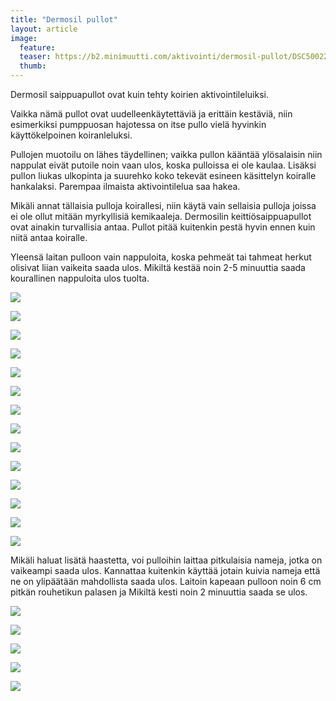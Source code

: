 ```yaml
---
title: "Dermosil pullot"
layout: article
image:
  feature:
  teaser: https://b2.minimuutti.com/aktivointi/dermosil-pullot/DSC50022-245px.jpg
  thumb:
---
```


Dermosil saippuapullot ovat kuin tehty koirien aktivointileluiksi.

Vaikka nämä pullot ovat uudelleenkäytettäviä ja erittäin kestäviä, niin esimerkiksi pumppuosan hajotessa on itse pullo vielä hyvinkin käyttökelpoinen koiranleluksi.

Pullojen muotoilu on lähes täydellinen; vaikka pullon kääntää ylösalaisin niin nappulat eivät putoile noin vaan ulos, koska pulloissa ei ole kaulaa. Lisäksi pullon liukas ulkopinta ja suurehko koko tekevät esineen käsittelyn koiralle hankalaksi. Parempaa ilmaista aktivointilelua saa hakea.

Mikäli annat tällaisia pulloja koirallesi, niin käytä vain sellaisia pulloja joissa ei ole ollut mitään myrkyllisiä kemikaaleja. Dermosilin keittiösaippuapullot ovat ainakin turvallisia antaa. Pullot pitää kuitenkin pestä hyvin ennen kuin niitä antaa koiralle.

Yleensä laitan pulloon vain nappuloita, koska pehmeät tai tahmeat herkut olisivat liian vaikeita saada ulos. Mikiltä kestää noin 2-5 minuuttia saada kourallinen nappuloita ulos tuolta.

![](https://b2.minimuutti.com/aktivointi/dermosil-pullot/DSC50023-800px.jpg)

![](https://b2.minimuutti.com/aktivointi/dermosil-pullot/DSC50029-800px.jpg)

![](https://b2.minimuutti.com/aktivointi/dermosil-pullot/DSC50064-800px.jpg)

![](https://b2.minimuutti.com/aktivointi/dermosil-pullot/DSC50092-800px.jpg)

![](https://b2.minimuutti.com/aktivointi/dermosil-pullot/DSC50188-800px.jpg)

![](https://b2.minimuutti.com/aktivointi/dermosil-pullot/DSC50313-800px.jpg)

![](https://b2.minimuutti.com/aktivointi/dermosil-pullot/DSC50388-800px.jpg)

![](https://b2.minimuutti.com/aktivointi/dermosil-pullot/DSC50345-800px.jpg)

![](https://b2.minimuutti.com/aktivointi/dermosil-pullot/DSC50022-800px.jpg)

![](https://b2.minimuutti.com/aktivointi/dermosil-pullot/DS05853-800px.jpg)

![](https://b2.minimuutti.com/aktivointi/dermosil-pullot/DS05890-800px.jpg)

![](https://b2.minimuutti.com/aktivointi/dermosil-pullot/DS05892-800px.jpg)

![](https://b2.minimuutti.com/aktivointi/dermosil-pullot/DS05962-800px.jpg)

![](https://b2.minimuutti.com/aktivointi/dermosil-pullot/DS05963-800px.jpg)

Mikäli haluat lisätä haastetta, voi pulloihin laittaa pitkulaisia nameja, jotka on vaikeampi saada ulos. Kannattaa kuitenkin käyttää jotain kuivia nameja että ne on ylipäätään mahdollista saada ulos. Laitoin kapeaan pulloon noin 6 cm pitkän rouhetikun palasen ja Mikiltä kesti noin 2 minuuttia saada se ulos.

![](https://b2.minimuutti.com/aktivointi/dermosil-pullot/DS16315-800px.jpg)

![](https://b2.minimuutti.com/aktivointi/dermosil-pullot/DS16280-800px.jpg)

![](https://b2.minimuutti.com/aktivointi/dermosil-pullot/DS16300-800px.jpg)

![](https://b2.minimuutti.com/aktivointi/dermosil-pullot/DS16319-800px.jpg)

![](https://b2.minimuutti.com/aktivointi/dermosil-pullot/DS16331-800px.jpg)
